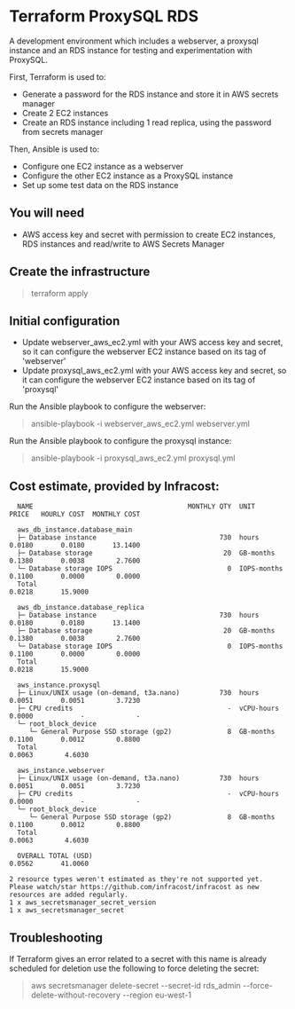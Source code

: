# Terraform ProxySQL RDS

 A development environment which includes a webserver, a proxysql instance and an RDS instance for testing and experimentation with ProxySQL.

 First, Terraform is used to:
 
 * Generate a password for the RDS instance and store it in AWS secrets manager
 * Create 2 EC2 instances 
 * Create an RDS instance including 1 read replica, using the password from secrets manager

 Then, Ansible is used to:
 
 * Configure one EC2 instance as a webserver
 * Configure the other EC2 instance as a ProxySQL instance
 * Set up some test data on the RDS instance 

 ## You will need

 * AWS access key and secret with permission to create EC2 instances, RDS instances and read/write to AWS Secrets Manager

 ## Create the infrastructure

 > terraform apply

 ## Initial configuration

 * Update webserver_aws_ec2.yml with your AWS access key and secret, so it can configure the webserver EC2 instance based on its tag of 'webserver'
 * Update proxysql_aws_ec2.yml with your AWS access key and secret, so it can configure the webserver EC2 instance based on its tag of 'proxysql'

 Run the Ansible playbook to configure the webserver:

 > ansible-playbook -i webserver_aws_ec2.yml webserver.yml  

 Run the Ansible playbook to configure the proxysql instance:

 > ansible-playbook -i proxysql_aws_ec2.yml proxysql.yml  


## Cost estimate, provided by Infracost:

```
  NAME                                       MONTHLY QTY  UNIT         PRICE   HOURLY COST  MONTHLY COST  

  aws_db_instance.database_main                                                                           
  ├─ Database instance                               730  hours        0.0180       0.0180       13.1400  
  ├─ Database storage                                 20  GB-months    0.1380       0.0038        2.7600  
  └─ Database storage IOPS                             0  IOPS-months  0.1100       0.0000        0.0000  
  Total                                                                             0.0218       15.9000  
                                                                                                          
  aws_db_instance.database_replica                                                                        
  ├─ Database instance                               730  hours        0.0180       0.0180       13.1400  
  ├─ Database storage                                 20  GB-months    0.1380       0.0038        2.7600  
  └─ Database storage IOPS                             0  IOPS-months  0.1100       0.0000        0.0000  
  Total                                                                             0.0218       15.9000  
                                                                                                          
  aws_instance.proxysql                                                                                   
  ├─ Linux/UNIX usage (on-demand, t3a.nano)          730  hours        0.0051       0.0051        3.7230  
  ├─ CPU credits                                       -  vCPU-hours   0.0000            -             -  
  └─ root_block_device                       
     └─ General Purpose SSD storage (gp2)              8  GB-months    0.1100       0.0012        0.8800  
  Total                                                                             0.0063        4.6030  
                                                                                                          
  aws_instance.webserver                                                                                  
  ├─ Linux/UNIX usage (on-demand, t3a.nano)          730  hours        0.0051       0.0051        3.7230  
  ├─ CPU credits                                       -  vCPU-hours   0.0000            -             -  
  └─ root_block_device                       
     └─ General Purpose SSD storage (gp2)              8  GB-months    0.1100       0.0012        0.8800  
  Total                                                                             0.0063        4.6030  
                                                                                                          
  OVERALL TOTAL (USD)                                                               0.0562       41.0060  

2 resource types weren't estimated as they're not supported yet.
Please watch/star https://github.com/infracost/infracost as new resources are added regularly.
1 x aws_secretsmanager_secret_version
1 x aws_secretsmanager_secret
```


## Troubleshooting

If Terraform gives an error related to a secret with this name is already scheduled for deletion use the following to force deleting the secret:

> aws secretsmanager delete-secret --secret-id rds_admin --force-delete-without-recovery --region eu-west-1